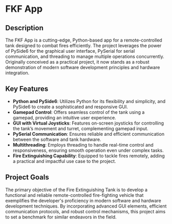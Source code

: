 # FKF App

## Description

The FKF App is a cutting-edge, Python-based app for a remote-controlled tank designed to combat fires efficiently. The project leverages the power of PySide6 for the graphical user interface, PySerial for serial communication, and threading to manage multiple operations concurrently. Originally conceived as a practical project, it now stands as a robust demonstration of modern software development principles and hardware integration.

## Key Features

- **Python and PySide6**: Utilizes Python for its flexibility and simplicity, and PySide6 to create a sophisticated and responsive GUI.
- **Gamepad Control**: Offers seamless control of the tank using a gamepad, providing an intuitive user experience.
- **GUI with Virtual Joysticks**: Features on-screen joysticks for controlling the tank’s movement and turret, complementing gamepad input.
- **PySerial Communication**: Ensures reliable and efficient communication between the software and tank hardware.
- **Multithreading**: Employs threading to handle real-time control and responsiveness, ensuring smooth operation even under complex tasks.
- **Fire Extinguishing Capability**: Equipped to tackle fires remotely, adding a practical and impactful use case to the project.

## Project Goals

The primary objective of the Fire Extinguishing Tank is to develop a functional and reliable remote-controlled fire-fighting vehicle that exemplifies the developer's proficiency in modern software and hardware development techniques. By incorporating advanced GUI elements, efficient communication protocols, and robust control mechanisms, this project aims to set a benchmark for similar endeavors in the field.

